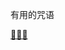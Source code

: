 [wiki]: https://cy.wikipedia.org/wiki/Myrddin "Mae Myrddin yn gymeriad pwysig yn llenyddiaeth Gymraeg a chwedloniaeth y Cymry, yn cynnwys yr hanesion am y Brenin Arthur. Efallai fod yr enw yn cyfeirio at sawl person, hanesyddol a chwedlonol. // 梅林是威尔士文学和威尔士神话中的一个重要人物，包括亚瑟王的故事。这个名字可能指的是几个历史人物和传奇人物。"

有用的咒语

[🧚🏻‍♀️][wiki]
